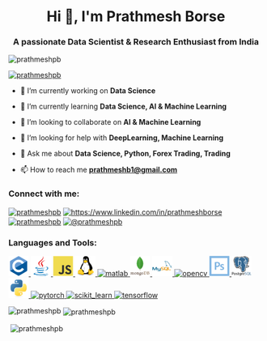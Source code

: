 <h1 align="center">Hi 👋, I'm Prathmesh Borse</h1>
<h3 align="center">A passionate Data Scientist & Research Enthusiast from India</h3>

<p align="left"> <img src="https://komarev.com/ghpvc/?username=prathmeshpb&label=Profile%20views&color=0e75b6&style=flat" alt="prathmeshpb" /> </p>

<p align="left"> <a href="https://twitter.com/prathmeshpb" target="blank"><img src="https://img.shields.io/twitter/follow/prathmeshpb?logo=twitter&style=for-the-badge" alt="prathmeshpb" /></a> </p>

- 🔭 I’m currently working on **Data Science**

- 🌱 I’m currently learning **Data Science, AI & Machine Learning**

- 👯 I’m looking to collaborate on **AI & Machine Learning**

- 🤝 I’m looking for help with **DeepLearning, Machine Learning**

- 💬 Ask me about **Data Science, Python, Forex Trading, Trading**

- 📫 How to reach me **prathmeshb1@gmail.com**

<h3 align="left">Connect with me:</h3>
<p align="left">
<a href="https://twitter.com/prathmeshpb" target="blank"><img align="center" src="https://raw.githubusercontent.com/rahuldkjain/github-profile-readme-generator/master/src/images/icons/Social/twitter.svg" alt="prathmeshpb" height="30" width="40" /></a>
<a href="https://linkedin.com/in/https://www.linkedin.com/in/prathmeshborse" target="blank"><img align="center" src="https://raw.githubusercontent.com/rahuldkjain/github-profile-readme-generator/master/src/images/icons/Social/linked-in-alt.svg" alt="https://www.linkedin.com/in/prathmeshborse" height="30" width="40" /></a>
<a href="https://kaggle.com/prathmeshpb" target="blank"><img align="center" src="https://raw.githubusercontent.com/rahuldkjain/github-profile-readme-generator/master/src/images/icons/Social/kaggle.svg" alt="prathmeshpb" height="30" width="40" /></a>
<a href="https://medium.com/@prathmeshpb" target="blank"><img align="center" src="https://raw.githubusercontent.com/rahuldkjain/github-profile-readme-generator/master/src/images/icons/Social/medium.svg" alt="@prathmeshpb" height="30" width="40" /></a>
</p>

<h3 align="left">Languages and Tools:</h3>
<p align="left"> <a href="https://www.cprogramming.com/" target="_blank"> <img src="https://raw.githubusercontent.com/devicons/devicon/master/icons/c/c-original.svg" alt="c" width="40" height="40"/> </a> <a href="https://www.java.com" target="_blank"> <img src="https://raw.githubusercontent.com/devicons/devicon/master/icons/java/java-original.svg" alt="java" width="40" height="40"/> </a> <a href="https://developer.mozilla.org/en-US/docs/Web/JavaScript" target="_blank"> <img src="https://raw.githubusercontent.com/devicons/devicon/master/icons/javascript/javascript-original.svg" alt="javascript" width="40" height="40"/> </a> <a href="https://www.linux.org/" target="_blank"> <img src="https://raw.githubusercontent.com/devicons/devicon/master/icons/linux/linux-original.svg" alt="linux" width="40" height="40"/> </a> <a href="https://www.mathworks.com/" target="_blank"> <img src="https://upload.wikimedia.org/wikipedia/commons/2/21/Matlab_Logo.png" alt="matlab" width="40" height="40"/> </a> <a href="https://www.mongodb.com/" target="_blank"> <img src="https://raw.githubusercontent.com/devicons/devicon/master/icons/mongodb/mongodb-original-wordmark.svg" alt="mongodb" width="40" height="40"/> </a> <a href="https://www.mysql.com/" target="_blank"> <img src="https://raw.githubusercontent.com/devicons/devicon/master/icons/mysql/mysql-original-wordmark.svg" alt="mysql" width="40" height="40"/> </a> <a href="https://opencv.org/" target="_blank"> <img src="https://www.vectorlogo.zone/logos/opencv/opencv-icon.svg" alt="opencv" width="40" height="40"/> </a> <a href="https://www.photoshop.com/en" target="_blank"> <img src="https://raw.githubusercontent.com/devicons/devicon/master/icons/photoshop/photoshop-line.svg" alt="photoshop" width="40" height="40"/> </a> <a href="https://www.postgresql.org" target="_blank"> <img src="https://raw.githubusercontent.com/devicons/devicon/master/icons/postgresql/postgresql-original-wordmark.svg" alt="postgresql" width="40" height="40"/> </a> <a href="https://www.python.org" target="_blank"> <img src="https://raw.githubusercontent.com/devicons/devicon/master/icons/python/python-original.svg" alt="python" width="40" height="40"/> </a> <a href="https://pytorch.org/" target="_blank"> <img src="https://www.vectorlogo.zone/logos/pytorch/pytorch-icon.svg" alt="pytorch" width="40" height="40"/> </a> <a href="https://scikit-learn.org/" target="_blank"> <img src="https://upload.wikimedia.org/wikipedia/commons/0/05/Scikit_learn_logo_small.svg" alt="scikit_learn" width="40" height="40"/> </a> <a href="https://www.tensorflow.org" target="_blank"> <img src="https://www.vectorlogo.zone/logos/tensorflow/tensorflow-icon.svg" alt="tensorflow" width="40" height="40"/> </a> </p>

<p><img align="left" src="https://github-readme-stats.vercel.app/api/top-langs?username=prathmeshpb&show_icons=true&locale=en&layout=compact" alt="prathmeshpb" /></p>

<p>&nbsp;<img align="center" src="https://github-readme-stats.vercel.app/api?username=prathmeshpb&show_icons=true&locale=en" alt="prathmeshpb" /></p>

<p>&nbsp;<img align="center" src="https://github-readme-streak-stats.herokuapp.com/?user=prathmeshpb&" alt="prathmeshpb" /></p>
